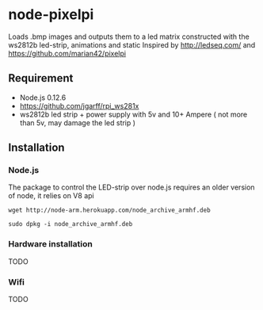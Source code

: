 # node-pixelpi
Loads .bmp images and outputs them to a led matrix constructed with the ws2812b led-strip, animations and static
Inspired by http://ledseq.com/ and https://github.com/marian42/pixelpi

## Requirement
* Node.js 0.12.6
* https://github.com/jgarff/rpi_ws281x
* ws2812b led strip + power supply with 5v and 10+ Ampere ( not more than 5v, may damage the led strip )

## Installation

### Node.js
The package to control the LED-strip over node.js requires an older version of node, it relies on V8 api

```
wget http://node-arm.herokuapp.com/node_archive_armhf.deb
```

```
sudo dpkg -i node_archive_armhf.deb
```

### Hardware installation
TODO

### Wifi
TODO
